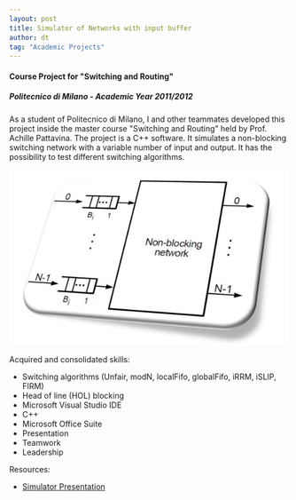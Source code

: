 ```yaml
---
layout: post
title: Simulator of Networks with input buffer
author: dt
tag: "Academic Projects"
---
```

#### Course Project for "Switching and Routing"
##### Politecnico di Milano - Academic Year 2011/2012

As a student of Politecnico di Milano, I and other teammates developed this project inside the master course "Switching and Routing" held by Prof. Achille Pattavina.
The project is a C++ software. It simulates a non-blocking switching network with a variable number of input and output. It has the possibility to test different switching algorithms. 

<img src="/assets/img/2011-05-27-polimi-switchingrouting.jpg" class="img-fluid" alt="2011-05-27-polimi-switchingrouting">

Acquired and consolidated skills:
* Switching algorithms (Unfair, modN, localFifo, globalFifo, iRRM, iSLIP, FIRM)
* Head of line (HOL) blocking
* Microsoft Visual Studio IDE
* C++
* Microsoft Office Suite
* Presentation
* Teamwork
* Leadership

Resources:
* [Simulator Presentation](/assets/pdf/2011-05-27-polimi-switchingrouting.pdf)